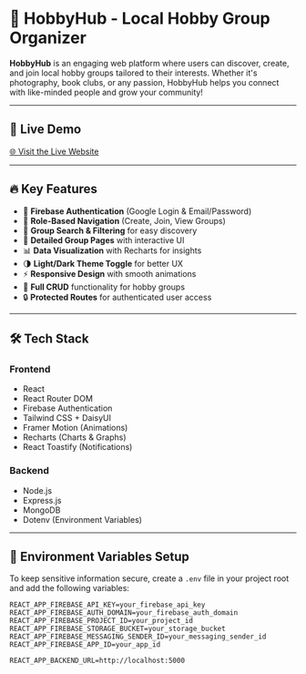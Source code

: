 # 🎯 HobbyHub - Local Hobby Group Organizer

**HobbyHub** is an engaging web platform where users can discover, create, and join local hobby groups tailored to their interests. Whether it's photography, book clubs, or any passion, HobbyHub helps you connect with like-minded people and grow your community!

---

## 🚀 Live Demo

[🌐 Visit the Live Website](https://hobbyhub-27dd6.web.app)

---

## 🔥 Key Features

- 🔐 **Firebase Authentication** (Google Login & Email/Password)  
- 🧭 **Role-Based Navigation** (Create, Join, View Groups)  
- 🔎 **Group Search & Filtering** for easy discovery  
- 📅 **Detailed Group Pages** with interactive UI  
- 📊 **Data Visualization** with Recharts for insights  
- 🌗 **Light/Dark Theme Toggle** for better UX  
- ⚡ **Responsive Design** with smooth animations  
- 📝 **Full CRUD** functionality for hobby groups  
- 🔒 **Protected Routes** for authenticated user access  

---

## 🛠️ Tech Stack

### Frontend

- React  
- React Router DOM  
- Firebase Authentication  
- Tailwind CSS + DaisyUI  
- Framer Motion (Animations)  
- Recharts (Charts & Graphs)  
- React Toastify (Notifications)  

### Backend

- Node.js  
- Express.js  
- MongoDB  
- Dotenv (Environment Variables)  

---

## 🔐 Environment Variables Setup

To keep sensitive information secure, create a `.env` file in your project root and add the following variables:

```env
REACT_APP_FIREBASE_API_KEY=your_firebase_api_key
REACT_APP_FIREBASE_AUTH_DOMAIN=your_firebase_auth_domain
REACT_APP_FIREBASE_PROJECT_ID=your_project_id
REACT_APP_FIREBASE_STORAGE_BUCKET=your_storage_bucket
REACT_APP_FIREBASE_MESSAGING_SENDER_ID=your_messaging_sender_id
REACT_APP_FIREBASE_APP_ID=your_app_id

REACT_APP_BACKEND_URL=http://localhost:5000
